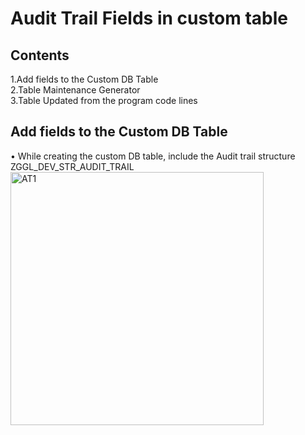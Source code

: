 # Audit Trail Fields in custom table


## <a name="step1"></a>Contents
1.Add fields to the Custom DB Table <br/>
2.Table Maintenance Generator<br/>
3.Table Updated from the program code lines

## Add fields to the Custom DB Table
• While creating the custom DB table, include the Audit trail structure ZGGL_DEV_STR_AUDIT_TRAIL
<img width="405" alt="AT1" src="https://github.com/user-attachments/assets/532903e3-b43a-4997-977e-dcf026bffb5a">









